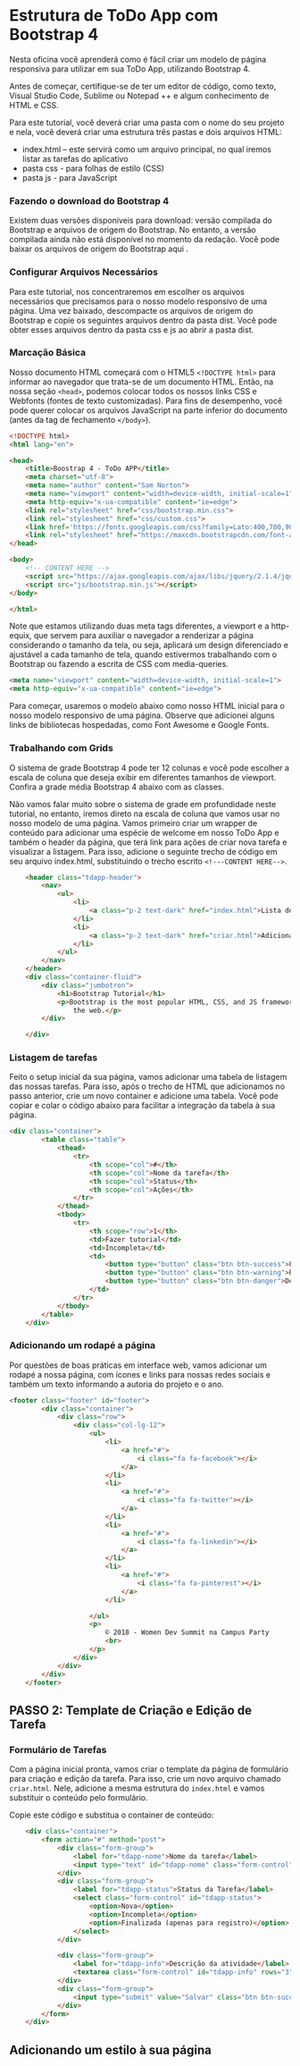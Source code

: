 # Estrutura de ToDo App com Bootstrap 4

Nesta oficina você aprenderá como é fácil criar um modelo de página responsiva para utilizar em sua ToDo App, utilizando Bootstrap 4. 

Antes de começar, certifique-se de ter um editor de código, como texto, Visual Studio Code, Sublime ou Notepad ++ e algum conhecimento de HTML e CSS.

Para este tutorial, você deverá criar uma pasta com o nome do seu projeto e nela, você deverá criar uma estrutura três pastas e dois arquivos HTML:

- index.html – este servirá como um arquivo principal, no qual iremos listar as tarefas do aplicativo
- pasta css - para folhas de estilo (CSS)
- pasta js - para JavaScript

### Fazendo o download do Bootstrap 4
Existem duas versões disponíveis para download: versão compilada do Bootstrap e arquivos de origem do Bootstrap.
No entanto, a versão compilada ainda não está disponível no momento da redação. Você pode baixar os arquivos de origem do Bootstrap aqui .

### Configurar Arquivos Necessários
Para este tutorial, nos concentraremos em escolher os arquivos necessários que precisamos para o nosso modelo responsivo de uma página.
Uma vez baixado, descompacte os arquivos de origem do Bootstrap e copie os seguintes arquivos dentro da pasta dist. Você pode obter esses arquivos dentro da pasta css e js ao abrir a pasta dist.

### Marcação Básica
Nosso documento HTML começará com o HTML5 ``<!DOCTYPE html>`` para informar ao navegador que trata-se de um documento HTML. Então, na nossa seção ``<head>``, podemos colocar todos os nossos links CSS e Webfonts (fontes de texto customizadas). Para fins de desempenho, você pode querer colocar os arquivos JavaScript na parte inferior do documento (antes da tag de fechamento ``</body>``). 
```html
<!DOCTYPE html>
<html lang="en">

<head>
    <title>Boostrap 4 - ToDo APP</title>
    <meta charset="utf-8">
    <meta name="author" content="Sam Norton">
    <meta name="viewport" content="width=device-width, initial-scale=1">
    <meta http-equiv="x-ua-compatible" content="ie=edge">
    <link rel="stylesheet" href="css/bootstrap.min.css">
    <link rel="stylesheet" href="css/custom.css">
    <link href='https://fonts.googleapis.com/css?family=Lato:400,700,900,300' rel='stylesheet' type='text/css'>
    <link rel="stylesheet" href="https://maxcdn.bootstrapcdn.com/font-awesome/4.4.0/css/font-awesome.min.css">
</head>

<body>
    <!-- CONTENT HERE -->
    <script src="https://ajax.googleapis.com/ajax/libs/jquery/2.1.4/jquery.min.js"></script>
    <script src="js/bootstrap.min.js"></script>
</body>

</html>
```

Note que estamos utilizando duas meta tags diferentes, a viewport e a http-equix, que servem para auxiliar o navegador a renderizar a página considerando o tamanho da tela, ou seja, aplicará um design diferenciado e ajustável a cada tamanho de tela, quando estivermos trabalhando com o Bootstrap ou fazendo a escrita de CSS com media-queries.

```html
<meta name="viewport" content="width=device-width, initial-scale=1">
<meta http-equiv="x-ua-compatible" content="ie=edge">
```

Para começar, usaremos o modelo abaixo como nosso HTML inicial para o nosso modelo responsivo de uma página. Observe que adicionei alguns links de bibliotecas hospedadas, como Font Awesome e Google Fonts. 

### Trabalhando com Grids
O sistema de grade Bootstrap 4 pode ter 12 colunas e você pode escolher a escala de coluna que deseja exibir em diferentes tamanhos de viewport. Confira a grade média Bootstrap 4 abaixo com as classes.

Não vamos falar muito sobre o sistema de grade em profundidade neste tutorial, no entanto, iremos direto na escala de coluna que vamos usar no nosso modelo de uma página.
Vamos primeiro criar um wrapper de conteúdo para adicionar uma espécie de welcome em nosso ToDo App e também o header da página, que terá link para ações de criar nova tarefa e visualizar a listagem. Para isso, adicione o seguinte trecho de código em seu arquivo index.html, substituindo o trecho escrito ``<!---CONTENT HERE-->``.

```html
    <header class="tdapp-header">
        <nav>
            <ul>
                <li>
                    <a class="p-2 text-dark" href="index.html">Lista de Tarefas</a>
                </li>
                <li>
                    <a class="p-2 text-dark" href="criar.html">Adicionar tarefa</a>
                </li>
            </ul>
        </nav>
    </header>
    <div class="container-fluid">
        <div class="jumbotron">
            <h1>Bootstrap Tutorial</h1>
            <p>Bootstrap is the most popular HTML, CSS, and JS framework for developing responsive, mobile-first projects on
                the web.</p>
        </div>

    </div>
```

### Listagem de tarefas
Feito o setup inicial da sua página, vamos adicionar uma tabela de listagem das nossas tarefas. Para isso, após o trecho de HTML que adicionamos no passo anterior, crie um novo container e adicione uma tabela. Você pode copiar e colar o código abaixo para facilitar a integração da tabela à sua página.

```html
<div class="container">
        <table class="table">
            <thead>
                <tr>
                    <th scope="col">#</th>
                    <th scope="col">Nome da tarefa</th>
                    <th scope="col">Status</th>
                    <th scope="col">Ações</th>
                </tr>
            </thead>
            <tbody>
                <tr>
                    <th scope="row">1</th>
                    <td>Fazer tutorial</td>
                    <td>Incompleta</td>
                    <td>
                        <button type="button" class="btn btn-success">Finalizar</button>
                        <button type="button" class="btn btn-warning">Editar</button>
                        <button type="button" class="btn btn-danger">Deletar</button>
                    </td>
                </tr>
            </tbody>
        </table>
    </div>
```

### Adicionando um rodapé a página
Por questões de boas práticas em interface web, vamos adicionar um rodapé a nossa página, com ícones e links para nossas redes sociais e também um texto informando a autoria do projeto e o ano.

```html
<footer class="footer" id="footer">
        <div class="container">
            <div class="row">
                <div class="col-lg-12">
                    <ul>
                        <li>
                            <a href="#">
                                <i class="fa fa-facebook"></i>
                            </a>
                        </li>
                        <li>
                            <a href="#">
                                <i class="fa fa-twitter"></i>
                            </a>
                        </li>
                        <li>
                            <a href="#">
                                <i class="fa fa-linkedin"></i>
                            </a>
                        </li>
                        <li>
                            <a href="#">
                                <i class="fa fa-pinterest"></i>
                            </a>
                        </li>

                    </ul>
                    <p>
                        © 2018 - Women Dev Summit na Campus Party
                        <br>
                    </p>
                </div>
            </div>
        </div>
    </footer>
```

## PASSO 2: Template de Criação e Edição de Tarefa

### Formulário de Tarefas

Com a página inicial pronta, vamos criar o template da página de formulário para criação e edição da tarefa. Para isso, crie um novo arquivo chamado ``criar.html``. Nele, adicione a mesma estrutura do ``index.html`` e vamos substituir o conteúdo pelo formulário.

Copie este código e substitua o container de conteúdo:

```html
    <div class="container">
        <form action="#" method="post">
            <div class="form-group">
                <label for="tdapp-nome">Nome da tarefa</label>
                <input type="text" id="tdapp-nome" class="form-control" placeholder="Informe o nome da sua tarefa">
            </div>
            <div class="form-group">
                <label for="tdapp-status">Status da Tarefa</label>
                <select class="form-control" id="tdapp-status">
                    <option>Nova</option>
                    <option>Incompleta</option>
                    <option>Finalizada (apenas para registro)</option>
                </select>
            </div>

            <div class="form-group">
                <label for="tdapp-info">Descrição da atividade</label>
                <textarea class="form-control" id="tdapp-info" rows="3"></textarea>
            </div>
            <div class="form-group">
                <input type="submit" value="Salvar" class="btn btn-success">
            </div>
        </form>
    </div>
```

## Adicionando um estilo à sua página
